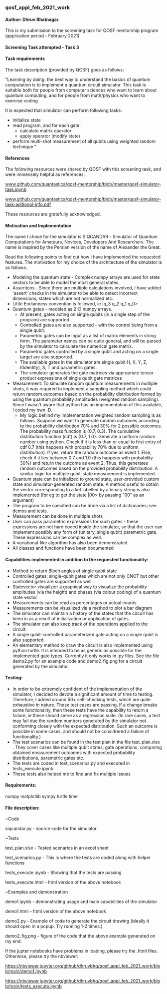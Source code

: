 ### qosf_appl_feb_2021_work
#### Author: Dhruv Bhatnagar.

This is my submission to the screening task for QOSF mentorship program (application period - February 2021)

#### Screening Task attempted - Task 3
#### Task requirements

The task description (provided by QOSF) goes as follows:

"Learning by doing: the best way to understand the basics of quantum computation is to implement a quantum circuit simulator. This task is suitable both for people from computer sciences who want to learn about quantum computing, and for people from math/physics who want to exercise coding

It is expected that simulator can perform following tasks:
* Initialize state
* read program, and for each gate:
  * calculate matrix operator
  * apply operator (modify state)
* perform multi-shot measurement of all qubits using weighted random technique
"

#### References

The following resources were shared by QOSF with this screening task, and were immensely helpful as references:

www.github.com/quantastica/qosf-mentorship/blob/master/qosf-simulator-task.ipynb

www.github.com/quantastica/qosf-mentorship/blob/master/qosf-simulator-task-aditional-info.pdf

These resources are gratefully acknowledged.

#### Motivation and Implementation

The name I chose for the simulator is SIQCANDAR - Simulator of Quantum Computations for Amateurs, Novices, Developers And Researchers. The name is inspired by the Persian version of the name of Alexander the Great.

Read the following points to find out how I have implemented the requested features. The motivation for my choice of the architecture of the simulator is as follows:

* Modeling the quantum state - Complex numpy arrays are used for state vectors to be able to model the most general states.
* Assertions - Since there are multiple calculations involved, I have added 'assert' checks in the simulator to be able to detect incorrect dimensions, states which are not normalized etc.
* Little Endianness convention is followed, ie |q_3 q_2 q_1 q_0>
* Quantum gates - modeled as 2-D numpy arrays. 
  * At present, gates acting on single qubits (in a single step of the program) are supported. 
  * Controlled gates are also supported - with the control being from a single qubit.
  * Parametric gates can be input as a list of matrix elements in string form. The parameter names can be quite general, and will be parsed by the simulator to calculate the numerical gate matrix.
  * Parametric gates controlled by a single qubit and acting on a single target are also supported.
  * The available gates in the simulator are single qubit H, X, Y, Z, I(Identity), S, T and parametric gates.
  * The simulator generates the gate matrices via appropriate tensor product expressions of single qubit gate matrices
* Measurement: To simulate random quantum measurements in multiple shots, it was required to implement a sampling method which could return random outcomes based on the probability distribution formed by using the quantum probability amplitudes (weighted random sampling). Since I wasn't aware that python has an implementation of this available, I coded my own :D. 
  * My logic behind my implementation weighted random sampling is as follows. Suppose we want to generate random outcomes according to the probability distribution 70% and 30% for 2 possible outcomes. The probability mass function is {0.7, 0.3}. The cumulative distribution function (cdf) is {0.7, 1.0}. Generate a uniform random number using python. Check if it is less than or equal to first entry of cdf 0.7 (this happens with probability 70% due to uniform distribution). If yes, return the random outcome as event 1. Else, check if it lies between 0.7 and 1.0 (this happens with probability 30%) and return the outcome as event 2. Thus, this generates random outcomes based on the provided probability distribution. A similar logic for multiple qubit-state measurement is implemented.
* Quantum state can be initialized to ground state, user-provided custom state and  simulator-generated random state. A method useful to obtain the vector corresponding to a ket labelled by a binary string is also implemented (for eg to get the state |00> by passing "00" as an argument)
* The program to be specified can be done via a list of dictionaries; see demos and tests.
* Measurement can be done in multiple shots
* User can pass parametric expressions for such gates - these expressions are not hard coded inside the simulator, so that the user can implement possibly any form of (unitary, single qubit) parametric gate. These expressions can be complex as well.
* A variational-like algorithm has also been demonstrated.
* All classes and functions have been documented


#### Capabilities implemented in addition to the requested functionality:

  * Method to return Bloch angles of  single qubit state
  * Controlled gates: single-qubit gates which are not only CNOT but other controlled gates are supported as well.
  * Statevector visualizer: a graphical way to visualize the probability amplitudes (via the height) and phases (via colour coding) of a quantum state vector
  * Measurements can be read as percentages or actual counts
  * Measurements can be visualized via a method to plot a bar diagram
  * The simulator can maintain a history of the states that the circuit has been in as a result of initialization or application of gates. 
  * The simulator can also keep track of the operations applied to the circuit.
  * A single qubit-controlled parameterized gate acting on a single qubit is also supported.
  * An elementary method to draw the circuit is also implemented using python turtle. It is intended to be as generic as possible for the implemented gate types. Currently it only works in .py files. See the file demo2.py for an example code and demo2_fig.png for a circuit generated by the simulator.


#### Testing:

* In order to be extremely confident of the implementation of the simulator, I decided to devote a significant amount of time to testing. Therefore, I added around 50+ self-checking tests, which are quite exhaustive in nature. These test cases are passing. If a change breaks some functionality, then these tests have the capability to return a failure, ie these should serve as a regression suite. (In rare cases, a test may fail due the random numbers generated by the simulator not conforming closely with the expected distribution. Such an outcome is possible in some cases, and should not be considrered a failure of functionality.)
* The test scenarios can be found in the test plan in the file test_plan.xlsx . They cover cases like multiple qubit states, gate operations, comparing obtained measurement outcomes with expected probability distributions, parametric gates etc.
* The tests are coded in test_scenarios.py and executed in tests_execute.ipynb
* These tests also helped me to find and fix multiple issues

#### Requirements:

numpy
matplotlib
sympy
turtle
time

#### File description:

~Code

siqcandar.py - source code for the simulator

~Tests

test_plan.xlsx - Tested scenarios in an excel sheet

test_scenarios.py - This is where the tests are coded along with helper functions

tests_execute.ipynb - Showing that the tests are passing

tests_execute.html - html version of the above notebook

~Examples and demonstration

demo1.ipynb - demonstrating usage and main capabilities of the simulator

demo1.html - html version of the above notebook

demo2.py - Example of code to generate the circuit drawing (ideally it should open in a popup. Try running 1-2 times.)

demo2_fig.png - figure of the code that the above example generated on my end.


If the jupter notebooks have problems in loading, please try the .html files. Otherwise, please try the nbviewer:

https://nbviewer.jupyter.org/github/dhruvbhq/qosf_appl_feb_2021_work/blob/main/demo1.ipynb

https://nbviewer.jupyter.org/github/dhruvbhq/qosf_appl_feb_2021_work/blob/main/tests_execute.ipynb
